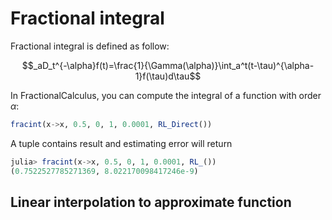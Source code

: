 # Fractional integral

Fractional integral is defined as follow:
```math
_aD_t^{-\alpha}f(t)=\frac{1}{\Gamma(\alpha)}\int_a^t(t-\tau)^{\alpha-1}f(\tau)d\tau
```
In FractionalCalculus, you can compute the integral of a function with order $\alpha$:

```julia
fracint(x->x, 0.5, 0, 1, 0.0001, RL_Direct())
```

A tuple contains result and estimating error will return

```julia
julia> fracint(x->x, 0.5, 0, 1, 0.0001, RL_())
(0.7522527785271369, 8.022170098417246e-9)
```

## Linear interpolation to approximate function





